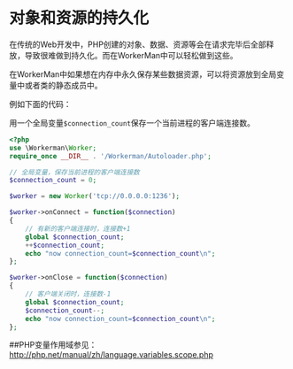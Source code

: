# 对象和资源的持久化
在传统的Web开发中，PHP创建的对象、数据、资源等会在请求完毕后全部释放，导致很难做到持久化。而在WorkerMan中可以轻松做到这些。

在WorkerMan中如果想在内存中永久保存某些数据资源，可以将资源放到全局变量中或者类的静态成员中。


例如下面的代码：

用一个全局变量```$connection_count```保存一个当前进程的客户端连接数。

```php
<?php
use \Workerman\Worker;
require_once __DIR__ . '/Workerman/Autoloader.php';

// 全局变量，保存当前进程的客户端连接数
$connection_count = 0;

$worker = new Worker('tcp://0.0.0.0:1236');

$worker->onConnect = function($connection)
{
    // 有新的客户端连接时，连接数+1
    global $connection_count;
    ++$connection_count;
    echo "now connection_count=$connection_count\n";
};

$worker->onClose = function($connection)
{
    // 客户端关闭时，连接数-1
    global $connection_count;
    $connection_count--;
    echo "now connection_count=$connection_count\n";
};

```


##PHP变量作用域参见：
http://php.net/manual/zh/language.variables.scope.php


